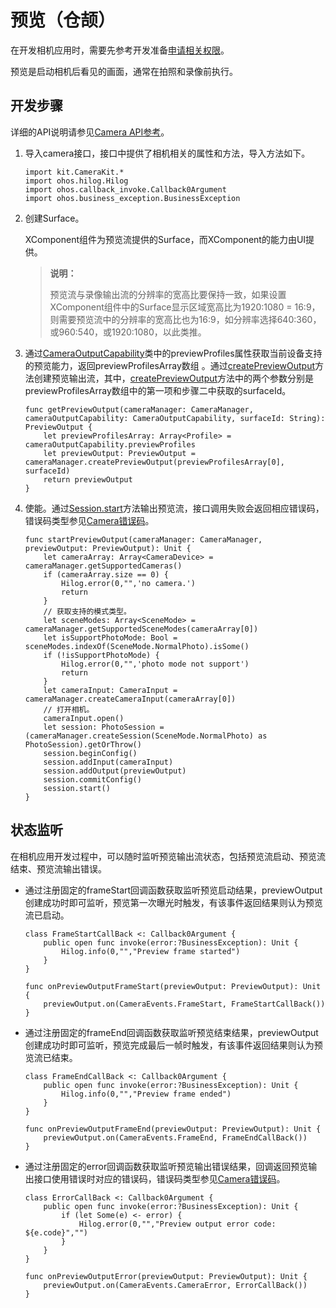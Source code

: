 # 预览（仓颉）

在开发相机应用时，需要先参考开发准备[申请相关权限](./cj-camera-preparation.md)。

预览是启动相机后看见的画面，通常在拍照和录像前执行。

## 开发步骤

详细的API说明请参见[Camera API参考](../../../../API_Reference/source_zh_cn/CameraKit/cj-apis-multimedia-camera.md)。

1. 导入camera接口，接口中提供了相机相关的属性和方法，导入方法如下。

    <!-- compile -->

    ```cangjie
    import kit.CameraKit.*
    import ohos.hilog.Hilog
    import ohos.callback_invoke.Callback0Argument
    import ohos.business_exception.BusinessException
    ```

2. 创建Surface。

    XComponent组件为预览流提供的Surface，而XComponent的能力由UI提供。

    > **说明：**
    >
    > 预览流与录像输出流的分辨率的宽高比要保持一致，如果设置XComponent组件中的Surface显示区域宽高比为1920:1080 = 16:9，则需要预览流中的分辨率的宽高比也为16:9，如分辨率选择640:360，或960:540，或1920:1080，以此类推。

3. 通过[CameraOutputCapability](../../../../API_Reference/source_zh_cn/CameraKit/cj-apis-multimedia-camera.md#struct-cameraoutputcapability)类中的previewProfiles属性获取当前设备支持的预览能力，返回previewProfilesArray数组 。通过[createPreviewOutput](../../../../API_Reference/source_zh_cn/CameraKit/cj-apis-multimedia-camera.md#func-createpreviewoutputprofile-string)方法创建预览输出流，其中，[createPreviewOutput](../../../../API_Reference/source_zh_cn/CameraKit/cj-apis-multimedia-camera.md#func-createpreviewoutputprofile-string)方法中的两个参数分别是previewProfilesArray数组中的第一项和步骤二中获取的surfaceId。

    <!-- compile -->

    ```cangjie
    func getPreviewOutput(cameraManager: CameraManager, cameraOutputCapability: CameraOutputCapability, surfaceId: String): PreviewOutput {
        let previewProfilesArray: Array<Profile> = cameraOutputCapability.previewProfiles
        let previewOutput: PreviewOutput = cameraManager.createPreviewOutput(previewProfilesArray[0], surfaceId)
        return previewOutput
    }
    ```

4. 使能。通过[Session.start](../../../../API_Reference/source_zh_cn/CameraKit/cj-apis-multimedia-camera.md#func-start)方法输出预览流，接口调用失败会返回相应错误码，错误码类型参见[Camera错误码](../../../../API_Reference/source_zh_cn/errorcodes/cj-errorcode-multimedia-camera.md)。

    <!-- compile -->

    ```cangjie
    func startPreviewOutput(cameraManager: CameraManager, previewOutput: PreviewOutput): Unit {
        let cameraArray: Array<CameraDevice> = cameraManager.getSupportedCameras()
        if (cameraArray.size == 0) {
            Hilog.error(0,"",'no camera.')
            return
        }
        // 获取支持的模式类型。
        let sceneModes: Array<SceneMode> = cameraManager.getSupportedSceneModes(cameraArray[0])
        let isSupportPhotoMode: Bool = sceneModes.indexOf(SceneMode.NormalPhoto).isSome()
        if (!isSupportPhotoMode) {
            Hilog.error(0,"",'photo mode not support')
            return
        }
        let cameraInput: CameraInput = cameraManager.createCameraInput(cameraArray[0])
        // 打开相机。
        cameraInput.open()
        let session: PhotoSession = (cameraManager.createSession(SceneMode.NormalPhoto) as PhotoSession).getOrThrow()
        session.beginConfig()
        session.addInput(cameraInput)
        session.addOutput(previewOutput)
        session.commitConfig()
        session.start()
    }
    ```

## 状态监听

在相机应用开发过程中，可以随时监听预览输出流状态，包括预览流启动、预览流结束、预览流输出错误。

- 通过注册固定的frameStart回调函数获取监听预览启动结果，previewOutput创建成功时即可监听，预览第一次曝光时触发，有该事件返回结果则认为预览流已启动。

    <!-- compile -->

    ```cangjie
    class FrameStartCallBack <: Callback0Argument {
        public open func invoke(error:?BusinessException): Unit {
            Hilog.info(0,"","Preview frame started")
        }
    }

    func onPreviewOutputFrameStart(previewOutput: PreviewOutput): Unit {
        previewOutput.on(CameraEvents.FrameStart, FrameStartCallBack())
    }
    ```

- 通过注册固定的frameEnd回调函数获取监听预览结束结果，previewOutput创建成功时即可监听，预览完成最后一帧时触发，有该事件返回结果则认为预览流已结束。

    <!-- compile -->

    ```cangjie
    class FrameEndCallBack <: Callback0Argument {
        public open func invoke(error:?BusinessException): Unit {
            Hilog.info(0,"","Preview frame ended")
        }
    }

    func onPreviewOutputFrameEnd(previewOutput: PreviewOutput): Unit {
        previewOutput.on(CameraEvents.FrameEnd, FrameEndCallBack())
    }
    ```

- 通过注册固定的error回调函数获取监听预览输出错误结果，回调返回预览输出接口使用错误时对应的错误码，错误码类型参见[Camera错误码](../../../../API_Reference/source_zh_cn/errorcodes/cj-errorcode-multimedia-camera.md)。

    <!-- compile -->

    ```cangjie
    class ErrorCallBack <: Callback0Argument {
        public open func invoke(error:?BusinessException): Unit {
            if (let Some(e) <- error) {
                Hilog.error(0,"","Preview output error code: ${e.code}","")
            }
        }
    }

    func onPreviewOutputError(previewOutput: PreviewOutput): Unit {
        previewOutput.on(CameraEvents.CameraError, ErrorCallBack())
    }
    ```
